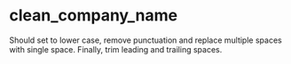 # clean_company_name

Should set to lower case, remove punctuation and replace multiple spaces with single space. Finally, trim leading and trailing spaces.